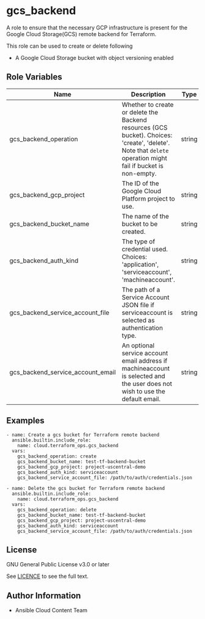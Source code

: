 # gcs_backend

A role to ensure that the necessary GCP infrastructure is present for the Google Cloud Storage(GCS) remote backend for Terraform.

This role can be used to create or delete following
- A Google Cloud Storage bucket with object versioning enabled

## Role Variables

Name | Description | Type | Default | Required
--- | --- | --- | --- | ---
gcs_backend_operation|Whether to create or delete the Backend resources (GCS bucket). Choices: 'create', 'delete'.  Note that `delete` operation might fail if bucket is non-empty.|string|create| N/A
gcs_backend_gcp_project|The ID of the Google Cloud Platform project to use.|string|N/A| Yes
gcs_backend_bucket_name|The name of the bucket to be created. |string|N/A| Yes
gcs_backend_auth_kind|The type of credential used. Choices: 'application', 'serviceaccount', 'machineaccount'.|string|N/A| Yes
gcs_backend_service_account_file|The path of a Service Account JSON file if serviceaccount is selected as authentication type.|string|N/A| when `gcs_backend_auth_kind = serviceaccount`
gcs_backend_service_account_email|An optional service account email address if machineaccount is selected and the user does not wish to use the default email.|string|N/A| No


## Examples
```
- name: Create a gcs bucket for Terraform remote backend
  ansible.builtin.include_role:
    name: cloud.terraform_ops.gcs_backend
  vars:
    gcs_backend_operation: create
    gcs_backend_bucket_name: test-tf-backend-bucket
    gcs_backend_gcp_project: project-uscentral-demo
    gcs_backend_auth_kind: serviceaccount
    gcs_backend_service_account_file: /path/to/auth/credentials.json

- name: Delete the gcs bucket for Terraform remote backend
  ansible.builtin.include_role:
    name: cloud.terraform_ops.gcs_backend
  vars:
    gcs_backend_operation: delete
    gcs_backend_bucket_name: test-tf-backend-bucket
    gcs_backend_gcp_project: project-uscentral-demo
    gcs_backend_auth_kind: serviceaccount
    gcs_backend_service_account_file: /path/to/auth/credentials.json
```

## License

GNU General Public License v3.0 or later

See [LICENCE](https://github.com/redhat-cop/cloud.terraform_ops/blob/main/LICENSE) to see the full text.

## Author Information

- Ansible Cloud Content Team

